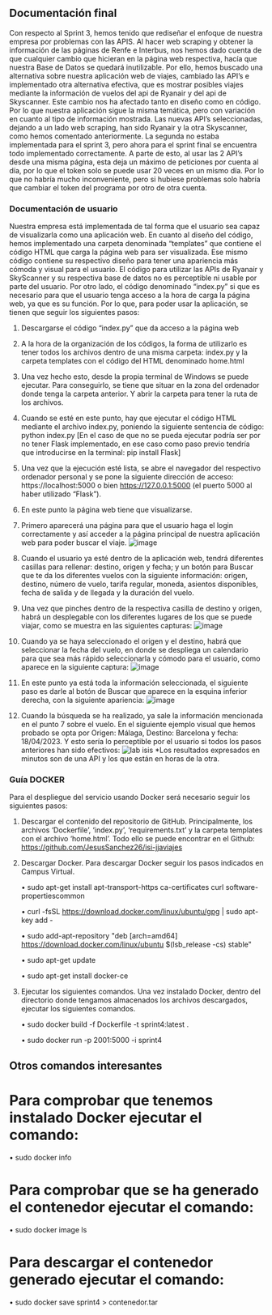 
## Documentación final

Con respecto al Sprint 3, hemos tenido que rediseñar el enfoque de nuestra empresa por problemas con las APIS. Al hacer web scraping y obtener la información de las páginas de Renfe e Interbus, nos hemos dado cuenta de que cualquier cambio que hicieran en la página web respectiva, hacía que nuestra Base de Datos se quedará inutilizable. 
Por ello, hemos buscado una alternativa sobre nuestra aplicación web de viajes, cambiado las API’s e implementado otra alternativa efectiva, que es mostrar posibles viajes mediante la información de vuelos del api de Ryanair y del api de Skyscanner. 
Este cambio nos ha afectado tanto en diseño como en código. Por lo que nuestra aplicación sigue la misma temática, pero con variación en cuanto al tipo de información mostrada. 
Las nuevas API’s seleccionadas, dejando a un lado web scraping, han sido Ryanair y la otra Skyscanner, como hemos comentado anteriormente. La segunda no estaba implementada para el sprint 3, pero ahora para el sprint final se encuentra todo implementado correctamente.
A parte de esto, al usar las 2 API’s desde una misma página, esta deja un máximo de peticiones por cuenta al día, por lo que el token solo se puede usar 20 veces en un mismo día. Por lo que no habría mucho inconveniente, pero si hubiese problemas solo habría que cambiar el token del programa por otro de otra cuenta.


### Documentación de usuario

Nuestra empresa está implementada de tal forma que el usuario sea capaz de visualizarla como una aplicación web. 
En cuanto al diseño del código, hemos implementado una carpeta denominada “templates” que contiene el código HTML que carga la página web para ser visualizada. Ese mismo código contiene su respectivo diseño para tener una apariencia más cómoda y visual para el usuario. 
El código para utilizar las APIs de Ryanair y SkyScanner y su respectiva base de datos no es perceptible ni usable por parte del usuario. 
Por otro lado, el código denominado “index.py” si que es necesario para que el usuario tenga acceso a la hora de carga la página web, ya que es su función. 
Por lo que, para poder usar la aplicación, se tienen que seguir los siguientes pasos: 
1.	Descargarse el código “index.py” que da acceso a la página web
2.	A la hora de la organización de los códigos, la forma de utilizarlo es tener todos los archivos dentro de una misma carpeta: index.py y la carpeta templates con el código del HTML denominado home.html
3.	Una vez hecho esto, desde la propia terminal de Windows se puede ejecutar. Para conseguirlo, se tiene que situar en la zona del ordenador donde tenga la carpeta anterior. Y abrir la carpeta para tener la ruta de los archivos. 
4.	Cuando se esté en este punto, hay que ejecutar el código HTML mediante el archivo index.py, poniendo la siguiente sentencia de código: python index.py
[En el caso de que no se pueda ejecutar podría ser por no tener Flask implementado, en ese caso como paso previo tendría que introducirse en la terminal: pip install Flask]
5.	Una vez que la ejecución esté lista, se abre el navegador del respectivo ordenador personal y se pone la siguiente dirección de acceso: https://localhost:5000 o bien https://127.0.0.1:5000 (el puerto 5000 al haber utilizado “Flask”).
6.	En este punto la página web tiene que visualizarse. 
7.	Primero aparecerá una página para que el usuario haga el login correctamente y así acceder a la página principal de nuestra aplicación web para poder buscar el viaje. 
![image](https://user-images.githubusercontent.com/91602556/234912650-91c31a63-7272-46f0-bbe3-0b5ff44feef8.png)
8.	Cuando el usuario ya esté dentro de la aplicación web, tendrá diferentes casillas para rellenar: destino, origen y fecha; y un botón para Buscar que te da los diferentes vuelos con la siguiente información: origen, destino, número de vuelo, tarifa regular, moneda, asientos disponibles, fecha de salida y de llegada y la duración del vuelo. 
9.	Una vez que pinches dentro de la respectiva casilla de destino y origen, habrá un desplegable con los diferentes lugares de los que se puede viajar, como se muestra en las siguientes capturas: 
 ![image](https://user-images.githubusercontent.com/91559952/231840861-92bde736-d637-4eec-bd82-8313026800e5.png)

9.	Cuando ya se haya seleccionado el origen y el destino, habrá que seleccionar la fecha del vuelo, en donde se despliega un calendario para que sea más rápido seleccionarla y cómodo para el usuario, como aparece en la siguiente captura: 
 ![image](https://user-images.githubusercontent.com/91559952/231840915-15920a81-6e20-4547-9f98-00b503c4a866.png)

10.	En este punto ya está toda la información seleccionada, el siguiente paso es darle al botón de Buscar que aparece en la esquina inferior derecha, con la siguiente apariencia: 
 ![image](https://user-images.githubusercontent.com/91559952/231840952-08e19602-9201-413b-819c-3fb321e34739.png)

11.	Cuando la búsqueda se ha realizado, ya sale la información mencionada en el punto 7 sobre el vuelo. En el siguiente ejemplo visual que hemos probado se opta por Origen: Málaga, Destino: Barcelona y fecha: 18/04/2023. Y esto sería lo perceptible por el usuario si todos los pasos anteriores han sido efectivos: 
![lab isis](https://user-images.githubusercontent.com/91559952/234650490-03d7c163-61c2-4b1c-8977-2342056dba78.jpg)
*Los resultados expresados en minutos son de una API y los que están en horas de la otra. 

### Guía DOCKER
Para el despliegue del servicio usando Docker será necesario seguir los siguientes pasos:
1.	 Descargar el contenido del repositorio de GitHub. Principalmente, los archivos ‘Dockerfile’, ‘index.py’, ‘requirements.txt’ y la carpeta templates con el archivo ‘home.html’. Todo ello se puede encontrar en el Github: https://github.com/JesusSanchez26/isi-jjaviajes 
2.	Descargar Docker. Para descargar Docker seguir los pasos indicados en Campus Virtual. 

    • sudo apt-get install apt-transport-https ca-certificates curl software-propertiescommon 

    • curl -fsSL https://download.docker.com/linux/ubuntu/gpg | sudo apt-key add -

    • sudo add-apt-repository "deb [arch=amd64] 
    https://download.docker.com/linux/ubuntu $(lsb_release -cs) stable" 

    • sudo apt-get update 

    • sudo apt-get install docker-ce

3.	Ejecutar los siguientes comandos. Una vez instalado Docker, dentro del directorio donde tengamos almacenados los archivos descargados, ejecutar los siguientes comandos. 

    • sudo docker build -f Dockerfile -t sprint4:latest . 
    
    • sudo docker run -p 2001:5000 -i sprint4
    
## Otros comandos interesantes

# Para comprobar que tenemos instalado Docker ejecutar el comando:
• sudo docker info
# Para comprobar que se ha generado el contenedor ejecutar el comando:
• sudo docker image ls
# Para descargar el contenedor generado ejecutar el comando:
• sudo docker save sprint4 > contenedor.tar
